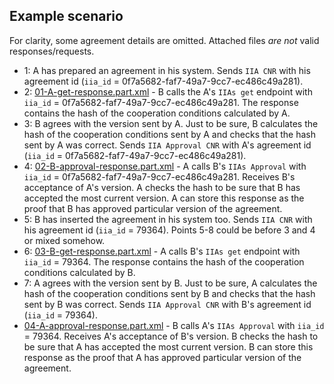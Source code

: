 Example scenario
----------------

For clarity, some agreement details are omitted. Attached files *are not* valid responses/requests.

* 1: A has prepared an agreement in his system. Sends `IIA CNR` with his agreement id (`iia_id` = 0f7a5682-faf7-49a7-9cc7-ec486c49a281).
* 2: [01-A-get-response.part.xml](01-A-get-response.part.xml) - B calls the A's `IIAs get` endpoint with `iia_id` = 0f7a5682-faf7-49a7-9cc7-ec486c49a281. The response contains the hash of the cooperation conditions calculated by A.
* 3: B agrees with the version sent by A. Just to be sure, B calculates the hash of the cooperation conditions sent by A and checks that the hash sent by A was correct. Sends `IIA Approval CNR` with A's agreement id (`iia_id` = 0f7a5682-faf7-49a7-9cc7-ec486c49a281).
* 4: [02-B-approval-response.part.xml](02-B-approval-response.part.xml) - A calls B's `IIAs Approval` with `iia_id` = 0f7a5682-faf7-49a7-9cc7-ec486c49a281. Receives B's acceptance of A's version. A checks the hash to be sure that B has accepted the most current version. A can store this response as the proof that B has approved particular version of the agreement.
* 5: B has inserted the agreement in his system too. Sends `IIA CNR` with his agreement id (`iia_id` = 79364). Points 5-8 could be before 3 and 4 or mixed somehow.
* 6: [03-B-get-response.part.xml](03-B-get-response.part.xml) - A calls B's `IIAs get` endpoint with `iia_id` = 79364. The response contains the hash of the cooperation conditions calculated by B.
* 7: A agrees with the version sent by B. Just to be sure, A calculates the hash of the cooperation conditions sent by B and checks that the hash sent by B was correct. Sends `IIA Approval CNR` with B's agreement id (`iia_id` = 79364).
* [04-A-approval-response.part.xml](04-A-approval-response.part.xml) - B calls A's `IIAs Approval` with `iia_id` = 79364. Receives A's acceptance of B's version. B checks the hash to be sure that A has accepted the most current version. B can store this response as the proof that A has approved particular version of the agreement.
